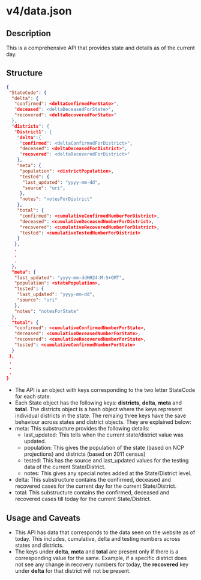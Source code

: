 # v4/data.json

## Description

This is a comprehensive API that provides state and details as of the current day.

## Structure

```json
{
 "StateCode": {
  "delta": {
   "confirmed": <deltaConfirmedForState>",
   "deceased": <deltaDeceasedForState>",
   "recovered": <deltaRecoveredForState>"
  },
  "districts": {
   "District1": {
    "delta":{
     "confirmed": <deltaConfirmedForDistrict>",
     "deceased": <deltaDeceasedForDistrict>",
     "recovered": <deltaRecoveredForDistrict>"
    },
    "meta": {
     "population": <districtPopulation>,
     "tested": {
      "last_updated": "yyyy-mm-dd",
      "source": "uri",
     },
     "notes": "notesForDistrict"
    },
    "total": {
     "confirmed": <cumulativeConfirmedNumberForDistrict>,
     "deceased": <cumulativeDeceasedNumberForDistrict>,
     "recovered": <cumulativeRecoveredNumberForDistrict>,
     "tested": <cumulativeTestedNumberForDistrict>
    }
   },
   .
   .
   .
  },
  "meta": {
   "last_updated": "yyyy-mm-ddHH24:M:S+GMT",
   "population": <statePopulation>,
   "tested": {
    "last_updated": "yyyy-mm-dd",
    "source": "uri"
   },
   "notes": "notesForState"
  },
  "total": {
   "confirmed": <cumulativeConfirmedNumberForState>,
   "deceased": <cumulativeDeceasedNumberForState>,
   "recovered": <cumulativeRecoveredNumberForState>,
   "tested": <cumulativeConfirmedNumberForState>
  }
 },
 .
 .
 .
}

```

- The API is an object with keys corresponding to the two letter StateCode for each state.
- Each State object has the following keys: __districts__, __delta__, __meta__ and __total__. The districts object is a hash object where the keys represent individual districts in the state. The remaing three keys have the save behaviour across states and district objects. They are explained below:
- meta: This substructure provides the following details:
  - last_updated: This tells when the current state/district value was updated.
  - population: This gives the population of the state (based on NCP projections) and districts (based on 2011 census)
  - tested: This has the source and last_updated values for the testing data of the current State/District.
  - notes: This gives any special notes added at the State/District level.
- delta: This substructure contains the confirmed, deceased and recovered cases for the current day for the current State/District.
- total: This substructure contains the confirmed, deceased and recovered cases till today for the current State/District.

## Usage and Caveats

- This API has data that corresponds to the data seen on the website as of today. This includes, cumulative, delta and testing numbers across states and districts.
- The keys under __delta__, __meta__ and __total__ are present only if there is a corresponding value for the same. Example, if a specific district does not see any change in recovery numbers for today, the __recovered__ key under __delta__ for that district will not be present.
